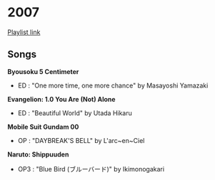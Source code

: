 # 2007

[Playlist link](https://open.spotify.com/user/fz230568w0ccmom2dg3zvxq1h/playlist/40NmtYQuqz21GlFOCBGnhR?si=ESAvRfjGTwuYCL-TreR1Cg)

## Songs

**Byousoku 5 Centimeter**
* ED : "One more time, one more chance" by Masayoshi Yamazaki

**Evangelion: 1.0 You Are (Not) Alone**
* ED : "Beautiful World" by Utada Hikaru

**Mobile Suit Gundam 00**
* OP : "DAYBREAK'S BELL" by L'arc~en~Ciel

**Naruto: Shippuuden**
* OP3 : "Blue Bird (ブルーバード)" by Ikimonogakari



